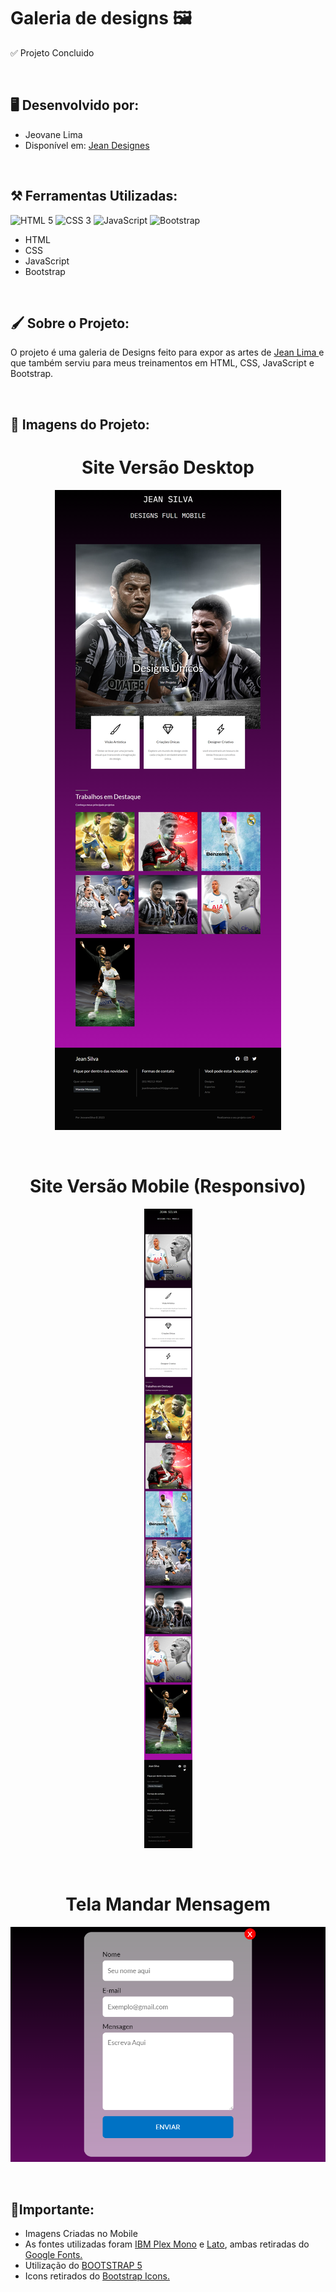 # Galeria de designs 🖼️​
✅​ Projeto Concluido
<p><br></p>

## ​​​​🖥️​ Desenvolvido por: 
<ul>
<li>Jeovane Lima</li>
<li>Disponível em: <a href="https://jeansilva.netlify.app/" target="_blank">Jean Designes</a></li>
</ul>
<p><br></p>

## ​⚒️​ Ferramentas Utilizadas:

![HTML 5](https://img.shields.io/badge/HTML5-E34F26?style=for-the-badge&logo=html5&logoColor=white) 
![CSS 3](https://img.shields.io/badge/CSS3-1572B6?style=for-the-badge&logo=css3&logoColor=white) 
![JavaScript](https://img.shields.io/badge/JavaScript-F7DF1E?style=for-the-badge&logo=javascript&logoColor=black)
![Bootstrap](https://img.shields.io/badge/Bootstrap-563D7C?style=for-the-badge&logo=bootstrap&logoColor=white)

<ul>
  <li>HTML</li>
  <li>CSS</li>
  <li>JavaScript</li>
  <li>Bootstrap</li>
</ul>
<p><br></p>
 
## 🖌️ ​Sobre o Projeto:
<p>O projeto é uma galeria de Designs feito para expor as artes de <a href="https://www.instagram.com/jeann.244/" target="_blank"> Jean Lima </a> e que também serviu para meus treinamentos em HTML, CSS, JavaScript e Bootstrap.</p>
<p><br></p>

## ​🔗 Imagens do Projeto:

<div align="center" > 
<h1>Site Versão Desktop</h1>
<img src="imagens/galeria-designs-desktop.png" >
<p><br></p>
<h1> Site Versão Mobile (Responsivo) </h1>
<img src="imagens/galeria-designs-mobile.png" >
<p><br></p>
<h1>Tela Mandar Mensagem</h1>
<img src="imagens/tela-contatos.png" >
</div>
<p><br></p>


## ​🚨Importante:
<ul>
<li>Imagens Criadas no Mobile</li>

<li>As fontes utilizadas foram <a href="https://fonts.google.com/specimen/IBM+Plex+Mono?query=ibm+" target="_blank">IBM Plex Mono</a> e <a href="https://fonts.google.com/specimen/Lato?query=lato" target="_blank">Lato</a>, ambas retiradas do <a href="https://fonts.google.com/" target="_blank">Google Fonts.</a> </li>

<li>Utilização do <a href="https://getbootstrap.com/docs/5.0/getting-started/introduction/" target="_blank">BOOTSTRAP 5</a></li>

<li>Icons retirados do <a href="https://icons.getbootstrap.com/" target="_blank">Bootstrap Icons.</a></li>
</ul>


<!--https://dev.to/envoy_/150-badges-for-github-pnk--!>
